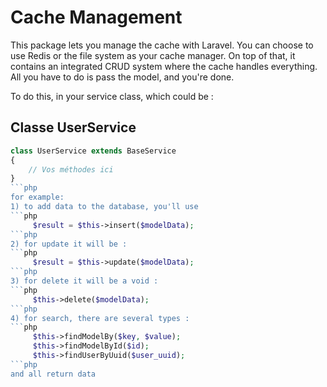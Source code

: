 # Cache Management

This package lets you manage the cache with Laravel. You can choose to use Redis or the file system as your cache manager. On top of that, it contains an integrated CRUD system where the cache handles everything. All you have to do is pass the model, and you're done.

To do this, in your service class, which could be :

## Classe UserService

```php
class UserService extends BaseService
{
    // Vos méthodes ici
}
```php
for example: 
1) to add data to the database, you'll use
```php
     $result = $this->insert($modelData);
```php
2) for update it will be :
```php
     $result = $this->update($modelData);
```php
3) for delete it will be a void :
```php
     $this->delete($modelData);
```php
4) for search, there are several types :
```php
     $this->findModelBy($key, $value);
     $this->findModelById($id);
     $this->findUserByUuid($user_uuid);
```php
and all return data
 
